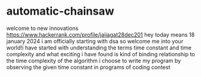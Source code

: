 # automatic-chainsaw
welcome to new innovations
https://www.hackerrank.com/profile/jaijagat28dec201
hey today means 18 january 2024 i am officially starting with dsa so welcome me into your world!i have started with understanding the terms time constant and time complexity and what exciting i have found is kind of binding relationship to the time complexity of the algorithm i choose to write my program by observing the given time constant in programs of coding contest
